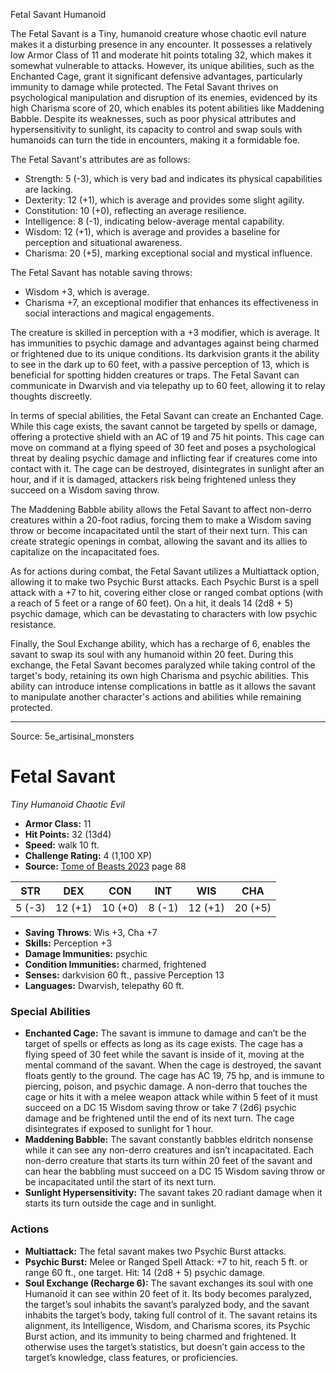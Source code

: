 <MonsterName/>Fetal Savant</MonsterName>
<CreatureType/>Humanoid</CreatureType>

<summary>The Fetal Savant is a Tiny, humanoid creature whose chaotic evil nature makes it a disturbing presence in any encounter. It possesses a relatively low Armor Class of 11 and moderate hit points totaling 32, which makes it somewhat vulnerable to attacks. However, its unique abilities, such as the Enchanted Cage, grant it significant defensive advantages, particularly immunity to damage while protected. The Fetal Savant thrives on psychological manipulation and disruption of its enemies, evidenced by its high Charisma score of 20, which enables its potent abilities like Maddening Babble. Despite its weaknesses, such as poor physical attributes and hypersensitivity to sunlight, its capacity to control and swap souls with humanoids can turn the tide in encounters, making it a formidable foe.</summary>

<detail>

The Fetal Savant's attributes are as follows: 
- Strength: 5 (-3), which is very bad and indicates its physical capabilities are lacking.
- Dexterity: 12 (+1), which is average and provides some slight agility.
- Constitution: 10 (+0), reflecting an average resilience.
- Intelligence: 8 (-1), indicating below-average mental capability.
- Wisdom: 12 (+1), which is average and provides a baseline for perception and situational awareness.
- Charisma: 20 (+5), marking exceptional social and mystical influence.

The Fetal Savant has notable saving throws: 
- Wisdom +3, which is average.
- Charisma +7, an exceptional modifier that enhances its effectiveness in social interactions and magical engagements.

The creature is skilled in perception with a +3 modifier, which is average. It has immunities to psychic damage and advantages against being charmed or frightened due to its unique conditions. Its darkvision grants it the ability to see in the dark up to 60 feet, with a passive perception of 13, which is beneficial for spotting hidden creatures or traps. The Fetal Savant can communicate in Dwarvish and via telepathy up to 60 feet, allowing it to relay thoughts discreetly.

In terms of special abilities, the Fetal Savant can create an Enchanted Cage. While this cage exists, the savant cannot be targeted by spells or damage, offering a protective shield with an AC of 19 and 75 hit points. This cage can move on command at a flying speed of 30 feet and poses a psychological threat by dealing psychic damage and inflicting fear if creatures come into contact with it. The cage can be destroyed, disintegrates in sunlight after an hour, and if it is damaged, attackers risk being frightened unless they succeed on a Wisdom saving throw.

The Maddening Babble ability allows the Fetal Savant to affect non-derro creatures within a 20-foot radius, forcing them to make a Wisdom saving throw or become incapacitated until the start of their next turn. This can create strategic openings in combat, allowing the savant and its allies to capitalize on the incapacitated foes.

As for actions during combat, the Fetal Savant utilizes a Multiattack option, allowing it to make two Psychic Burst attacks. Each Psychic Burst is a spell attack with a +7 to hit, covering either close or ranged combat options (with a reach of 5 feet or a range of 60 feet). On a hit, it deals 14 (2d8 + 5) psychic damage, which can be devastating to characters with low psychic resistance.

Finally, the Soul Exchange ability, which has a recharge of 6, enables the savant to swap its soul with any humanoid within 20 feet. During this exchange, the Fetal Savant becomes paralyzed while taking control of the target's body, retaining its own high Charisma and psychic abilities. This ability can introduce intense complications in battle as it allows the savant to manipulate another character's actions and abilities while remaining protected.</detail>



---

Source: 5e_artisinal_monsters

# Fetal Savant

*Tiny* *Humanoid* *Chaotic Evil*

- **Armor Class:** 11
- **Hit Points:** 32 (13d4)
- **Speed:** walk 10 ft.
- **Challenge Rating:** 4 (1,100 XP)
- **Source:** [Tome of Beasts 2023](https://koboldpress.com/kpstore/product/tome-of-beasts-1-2023-edition/) page 88

| STR | DEX | CON | INT | WIS | CHA |
| --- | --- | --- | --- | --- | --- |
| 5 (-3) | 12 (+1) | 10 (+0) | 8 (-1) | 12 (+1) | 20 (+5) |

- **Saving Throws**: Wis +3, Cha +7
- **Skills:** Perception +3
- **Damage Immunities:** psychic
- **Condition Immunities:** charmed, frightened
- **Senses:** darkvision 60 ft., passive Perception 13
- **Languages:** Dwarvish, telepathy 60 ft.

### Special Abilities

- **Enchanted Cage:** The savant is immune to damage and can’t be the target of spells or effects as long as its cage exists. The cage has a flying speed of 30 feet while the savant is inside of it, moving at the mental command of the savant. When the cage is destroyed, the savant floats gently to the ground. The cage has AC 19, 75 hp, and is immune to piercing, poison, and psychic damage. A non-derro that touches the cage or hits it with a melee weapon attack while within 5 feet of it must succeed on a DC 15 Wisdom saving throw or take 7 (2d6) psychic damage and be frightened until the end of its next turn. The cage disintegrates if exposed to sunlight for 1 hour.
- **Maddening Babble:** The savant constantly babbles eldritch nonsense while it can see any non-derro creatures and isn’t incapacitated. Each non-derro creature that starts its turn within 20 feet of the savant and can hear the babbling must succeed on a DC 15 Wisdom saving throw or be incapacitated until the start of its next turn.
- **Sunlight Hypersensitivity:** The savant takes 20 radiant damage when it starts its turn outside the cage and in sunlight.

### Actions

- **Multiattack:** The fetal savant makes two Psychic Burst attacks.
- **Psychic Burst:** Melee or Ranged Spell Attack: +7 to hit, reach 5 ft. or range 60 ft., one target. Hit: 14 (2d8 + 5) psychic damage.
- **Soul Exchange (Recharge 6):** The savant exchanges its soul with one Humanoid it can see within 20 feet of it. Its body becomes paralyzed, the target’s soul inhabits the savant’s paralyzed body, and the savant inhabits the target’s body, taking full control of it. The savant retains its alignment, its Intelligence, Wisdom, and Charisma scores, its Psychic Burst action, and its immunity to being charmed and frightened. It otherwise uses the target’s statistics, but doesn’t gain access to the target’s knowledge, class features, or proficiencies.


